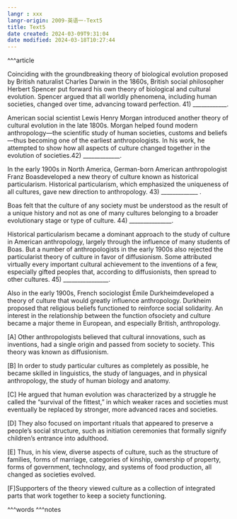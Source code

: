 ```yaml
---
langr : xxx
langr-origin: 2009-英语一-Text5
title: Text5
date created: 2024-03-09T9:31:04
date modified: 2024-03-18T10:27:44
---
```


^^^article

Coinciding with the groundbreaking theory of biological evolution proposed by British naturalist Charles Darwin in the 1860s, British social philosopher Herbert Spencer put forward his own theory of biological and cultural evolution. Spencer argued that all worldly phenomena, including human societies, changed over time, advancing toward perfection. 41) ____________.

American social scientist Lewis Henry Morgan introduced another theory of cultural evolution in the late 1800s. Morgan helped found modern anthropology—the scientific study of human societies, customs and beliefs—thus becoming one of the earliest anthropologists. In his work, he attempted to show how all aspects of culture changed together in the evolution of societies.42) _____________.

In the early 1900s in North America, German-born American anthropologist Franz Boasdeveloped a new theory of culture known as historical particularism. Historical particularism, which emphasized the uniqueness of all cultures, gave new direction to anthropology. 43) _____________ .

Boas felt that the culture of any society must be understood as the result of a unique history and not as one of many cultures belonging to a broader evolutionary stage or type of culture. 44) _______________.

Historical particularism became a dominant approach to the study of culture in American anthropology, largely through the influence of many students of Boas. But a number of anthropologists in the early 1900s also rejected the particularist theory of culture in favor of diffusionism. Some attributed virtually every important cultural achievement to the inventions of a few, especially gifted peoples that, according to diffusionists, then spread to other cultures. 45) ________________.

Also in the early 1900s, French sociologist Émile Durkheimdeveloped a theory of culture that would greatly influence anthropology. Durkheim proposed that religious beliefs functioned to reinforce social solidarity. An interest in the relationship between the function ofsociety and culture became a major theme in European, and especially British, anthropology.

[A] Other anthropologists believed that cultural innovations, such as inventions, had a single origin and passed from society to society. This theory was known as diffusionism.

[B] In order to study particular cultures as completely as possible, he became skilled in linguistics, the study of languages, and in physical anthropology, the study of human biology and anatomy.

[C] He argued that human evolution was characterized by a struggle he called the “survival of the fittest,” in which weaker races and societies must eventually be replaced by stronger, more advanced races and societies.

[D] They also focused on important rituals that appeared to preserve a people’s social structure, such as initiation ceremonies that formally signify children’s entrance into adulthood.

[E] Thus, in his view, diverse aspects of culture, such as the structure of families, forms of marriage, categories of kinship, ownership of property, forms of government, technology, and systems of food production, all changed as societies evolved.

[F]Supporters of the theory viewed culture as a collection of integrated parts that work together to keep a society functioning.





^^^words
^^^notes
